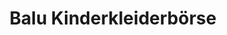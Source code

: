 ---
title: "Balu Kinderkleiderbörse"
url: /koeniz/balu-kinderkleiderboerse/
shop: Gebrauchtwaren
---